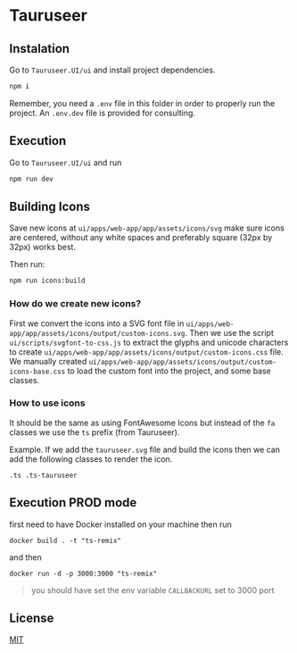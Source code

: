 # Tauruseer

## Instalation

Go to `Tauruseer.UI/ui` and install project dependencies.

```bash
npm i
```

Remember, you need a `.env` file in this folder in order to properly run the project. An `.env.dev` file is provided for consulting.

## Execution

Go to `Tauruseer.UI/ui` and run

```bash
npm run dev
```

## Building Icons

Save new icons at `ui/apps/web-app/app/assets/icons/svg` make sure icons are centered, without any white spaces and preferably square (32px by 32px) works best.

Then run:

```bash
npm run icons:build
```

### How do we create new icons?

First we convert the icons into a SVG font file in `ui/apps/web-app/app/assets/icons/output/custom-icons.svg`. Then we use the script `ui/scripts/svgfont-to-css.js` to extract the glyphs and unicode characters to create `ui/apps/web-app/app/assets/icons/output/custom-icons.css` file. We manually created `ui/apps/web-app/app/assets/icons/output/custom-icons-base.css` to load the custom font into the project, and some base classes.

### How to use icons

It should be the same as using FontAwesome Icons but instead of the `fa` classes we use the `ts` prefix (from Tauruseer).

Example. If we add the `tauruseer.svg` file and build the icons then we can add the following classes to render the icon.

```
.ts .ts-tauruseer
```

## Execution PROD mode

first need to have Docker installed on your machine then run

`docker build . -t "ts-remix"`

and then

`docker run -d -p 3000:3000 "ts-remix"`

> you should have set the env variable `CALLBACKURL` set to 3000 port

## License

[MIT](https://choosealicense.com/licenses/mit/)
